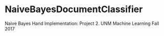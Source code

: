 # NaiveBayesDocumentClassifier
Naive Bayes Hand Implementation: Project 2. UNM Machine Learning Fall 2017
